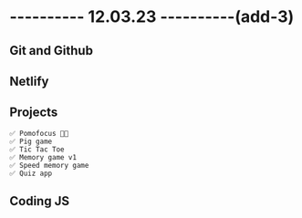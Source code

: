 # ---------- 12.03.23 ----------(add-3)

## Git and Github

## Netlify

## Projects

    ✅ Pomofocus 👍🏻
    ✅ Pig game
    ✅ Tic Tac Toe
    ✅ Memory game v1
    ✅ Speed memory game
    ✅ Quiz app

## Coding JS
